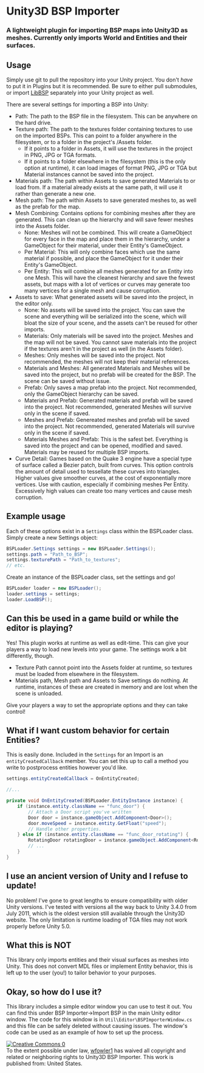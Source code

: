 # Unity3D BSP Importer
### A lightweight plugin for importing BSP maps into Unity3D as meshes. Currently only imports World and Entities and their surfaces.

## Usage
Simply use git to pull the repository into your Unity project. You don't _have_ to put it in Plugins but it is recommended. Be sure to either pull submodules, or import <a href="https://github.com/wfowler1/LibBSP">LibBSP</a> separately into your Unity project as well.

There are several settings for importing a BSP into Unity:
- Path: The path to the BSP file in the filesystem. This can be anywhere on the hard drive.
- Texture path: The path to the textures folder containing textures to use on the imported BSPs. This can point to a folder anywhere in the filesystem, or to a folder in the project's /Assets folder.
	- If it points to a folder in Assets, it will use the textures in the project in PNG, JPG or TGA formats.
	- If it points to a folder elsewhere in the filesystem (this is the only option at runtime), it can load images of format PNG, JPG or TGA but Material instances cannot be saved into the project.
- Materials path: The path within Assets to save generated Materials to or load from. If a material already exists at the same path, it will use it rather than generate a new one.
- Mesh path: The path within Assets to save generated meshes to, as well as the prefab for the map.
- Mesh Combining: Contains options for combining meshes after they are generated. This can clean up the hierarchy and will save fewer meshes into the Assets folder.
	- None: Meshes will not be combined. This will create a GameObject for every face in the map and place them in the hierarchy, under a GameObject for their material, under their Entity's GameObject.
	- Per Material: This will only combine faces which use the same material if possible, and place the GameObject for it under their Entity's GameObject.
	- Per Entity: This will combine all meshes generated for an Entity into one Mesh. This will have the cleanest hierarchy and save the fewest assets, but maps with a lot of vertices or curves may generate too many vertices for a single mesh and cause corruption.
- Assets to save: What generated assets will be saved into the project, in the editor only.
	- None: No assets will be saved into the project. You can save the scene and everything will be serialized into the scene, which will bloat the size of your scene, and the assets can't be reused for other imports.
	- Materials: Only materials will be saved into the project. Meshes and the map will not be saved. You cannot save materials into the project if the textures aren't in the project as well (in the Assets folder).
	- Meshes: Only meshes will be saved into the project. Not recommended, the meshes will not keep their material references.
	- Materials and Meshes: All generated Materials and Meshes will be saved into the project, but no prefab will be created for the BSP. The scene can be saved without issue.
	- Prefab: Only saves a map prefab into the project. Not recommended, only the GameObject hierarchy can be saved.
	- Materials and Prefab: Generated materials and prefab will be saved into the project. Not recommended, generated Meshes will survive only in the scene if saved.
	- Meshes and Prefab: Genereated meshes and prefab will be saved into the project. Not recommended, generated Materials will survive only in the scene if saved.
	- Materials Meshes and Prefab: This is the safest bet. Everything is saved into the project and can be opened, modified and saved. Materials may be reused for multiple BSP imports.
- Curve Detail: Games based on the Quake 3 engine have a special type of surface called a Bezier patch, built from curves. This option controls the amount of detail used to tessellate these curves into triangles. Higher values give smoother curves, at the cost of exponentially more vertices. Use with caution, especially if combining meshes Per Entity. Excessively high values can create too many vertices and cause mesh corruption.

## Example usage
Each of these options exist in a `Settings` class within the BSPLoader class. Simply create a new Settings object:
```cs
BSPLoader.Settings settings = new BSPLoader.Settings();
settings.path = "Path_to_BSP";
settings.texturePath = "Path_to_textures";
// etc.
```
Create an instance of the BSPLoader class, set the settings and go!
```cs
BSPLoader loader = new BSPLoader();
loader.settings = settings;
loader.LoadBSP();
```

## Can this be used in a game build or while the editor is playing?
Yes! This plugin works at runtime as well as edit-time. This can give your players a way to load new levels into your game. The settings work a bit differently, though.
- Texture Path cannot point into the Assets folder at runtime, so textures must be loaded from elsewhere in the filesystem.
- Materials path, Mesh path and Assets to Save settings do nothing. At runtime, instances of these are created in memory and are lost when the scene is unloaded.

Give your players a way to set the appropriate options and they can take control!

## What if I want custom behavior for certain Entities?
This is easily done. Included in the `Settings` for an Import is an `entityCreatedCallback` member. You can set this up to call a method you write to postprocess entities however you'd like.
```cs
settings.entityCreatedCallback = OnEntityCreated;

//...

private void OnEntityCreated(BSPLoader.EntityInstance instance) {
	if (instance.entity.className == "func_door") {
		// Attach a Door script you've written
		Door door = instance.gameObject.AddComponent<Door>();
		door.moveSpeed = instance.entity.GetFloat("speed");
		// Handle other properties.
	} else if (instance.entity.className == "func_door_rotating") {
		RotatingDoor rotatingDoor = instance.gameObject.AddComponent<RotatingDoor>();
		// ...
	}
}
```

## I use an ancient version of Unity and I refuse to update!
No problem! I've gone to great lengths to ensure compatibility with older Unity versions. I've tested with versions all the way back to Unity 3.4.0 from July 2011, which is the oldest version still available through the Unity3D website.
The only limitation is runtime loading of TGA files may not work properly before Unity 5.0.

## What this is NOT
This library only imports entities and their visual surfaces as meshes into Unity. This does not convert MDL files or implement Entity behavior, this is left up to the user (you!) to tailor behavior to your purposes.

## Okay, so how do I use it?
This library includes a simple editor window you can use to test it out. You can find this under BSP Importer->Import BSP in the main Unity editor window. The code for this window is in `Util\Editor\BSPImporterWindow.cs` and this file can be safely deleted without causing issues. The window's code can be used as an example of how to set up the process.

<a href="http://creativecommons.org/publicdomain/zero/1.0/" rel="license"><img src="https://licensebuttons.net/p/zero/1.0/88x31.png" alt="Creative Commons 0" /></a><br>
To the extent possible under law, <a href="https://github.com/wfowler1">wfowler1</a> has waived all copyright and related or neighboring rights to Unity3D BSP Importer. This work is published from: United States.
